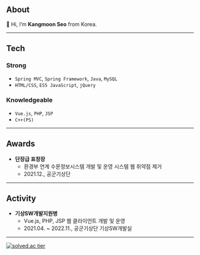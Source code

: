 ## About
👋 Hi, I’m **Kangmoon Seo** from Korea. 

---
## Tech
### Strong
- `Spring MVC`, `Spring Framework`, `Java`, `MySQL`
- `HTML/CSS`, `ES5 JavaScript`, `jQuery`
  
### Knowledgeable
- `Vue.js`, `PHP`, `JSP`
- `C++(PS)`

---
## Awards
- **단장급 표창장**
  - 환경부 연계 수문정보시스템 개발 및 운영 시스템 웹 취약점 제거
  - 2021.12., 공군기상단

---
## Activity
- **기상SW개발지원병**
  - Vue.js, PHP, JSP 웹 클라이언트 개발 및 운영
  - 2021.04. ~ 2022.11., 공군기상단 기상SW개발실
  
--- 
[![solved.ac tier](http://mazassumnida.wtf/api/mini/generate_badge?boj=70002467)](https://solved.ac/70002467)

